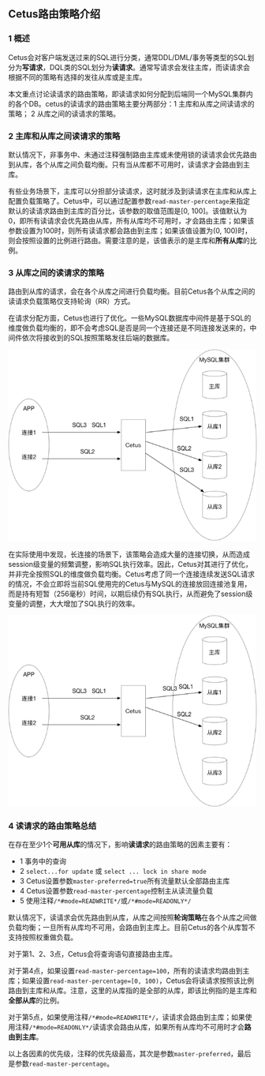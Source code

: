 ## Cetus路由策略介绍

### 1 概述
Cetus会对客户端发送过来的SQL进行分类，通常DDL/DML/事务等类型的SQL划分为**写请求**，DQL类的SQL划分为**读请求**。通常写请求会发往主库，而读请求会根据不同的策略有选择的发往从库或是主库。

本文重点讨论读请求的路由策略，即读请求如何分配到后端同一个MySQL集群内的各个DB。cetus的读请求的路由策略主要分两部分：1 主库和从库之间读请求的策略； 2 从库之间的读请求的策略。

### 2 主库和从库之间读请求的策略

默认情况下，非事务中、未通过注释强制路由主库或未使用锁的读请求会优先路由到从库，各个从库之间负载均衡。只有当从库都不可用时，读请求才会路由到主库。

有些业务场景下，主库可以分担部分读请求，这时就涉及到读请求在主库和从库上配置负载策略了。Cetus中，可以通过配置参数`read-master-percentage`来指定默认的读请求路由到主库的百分比，该参数的取值范围是[0, 100]。该值默认为0，即所有读请求会优先路由从库，所有从库均不可用时，才会路由主库；如果该参数设置为100时，则所有读请求都会路由到主库；如果该值设置为(0, 100)时，则会按照设置的比例进行路由。需要注意的是，该值表示的是主库和**所有从库**的比例。

### 3 从库之间的读请求的策略

路由到从库的请求，会在各个从库之间进行负载均衡。目前Cetus各个从库之间的读请求负载策略仅支持轮询（RR）方式。

在请求分配方面，Cetus也进行了优化。一些MySQL数据库中间件是基于SQL的维度做负载均衡的，即不会考虑SQL是否是同一个连接还是不同连接发送来的，中间件依次将接收到的SQL按照策略发往后端的数据库。

![3.1](./picture/routing_other.png)

在实际使用中发现，长连接的场景下，该策略会造成大量的连接切换，从而造成session级变量的频繁调整，影响SQL执行效率。因此，Cetus对其进行了优化，并非完全按照SQL的维度做负载均衡。Cetus考虑了同一个连接连续发送SQL请求的情况，不会立即将当前SQL使用完的Cetus与MySQL的连接放回连接池复用，而是持有短暂（256毫秒）时间，以期后续仍有SQL执行，从而避免了session级变量的调整，大大增加了SQL执行的效率。

![2.3.2](./picture/routing_cetus.png)

### 4 读请求的路由策略总结

在存在至少1个**可用从库**的情况下，影响**读请求**的路由策略的因素主要有：

- 1 事务中的查询 
- 2 `select...for update` 或 `select ... lock in share mode`  
- 3 Cetus设置参数`master-preferred=true`所有流量默认全部路由主库 
- 4 Cetus设置参数`read-master-percentage`控制主从读流量负载 
- 5 使用注释`/*#mode=READWRITE*/`或`/*#mode=READONLY*/`

默认情况下，读请求会优先路由到从库，从库之间按照**轮询策略**在各个从库之间做负载均衡；一旦所有从库均不可用，会路由到主库上。目前Cetus的各个从库暂不支持按照权重做负载。

对于第1、2、3点，Cetus会将查询语句直接路由主库。

对于第4点，如果设置`read-master-percentage=100`，所有的读请求均路由到主库；如果设置`read-master-percentage=[0, 100)`，Cetus会将读请求按照该比例路由到主库和从库。注意，这里的从库指的是全部的从库，即该比例指的是主库和**全部从库**的比例。

对于第5点，如果使用注释`/*#mode=READWRITE*/`，读请求会路由到主库；如果使用注释`/*#mode=READONLY*/`读请求会路由从库，如果所有从库均不可用时才会**路由到主库**。

以上各因素的优先级，注释的优先级最高，其次是参数`master-preferred`，最后是参数`read-master-percentage`。